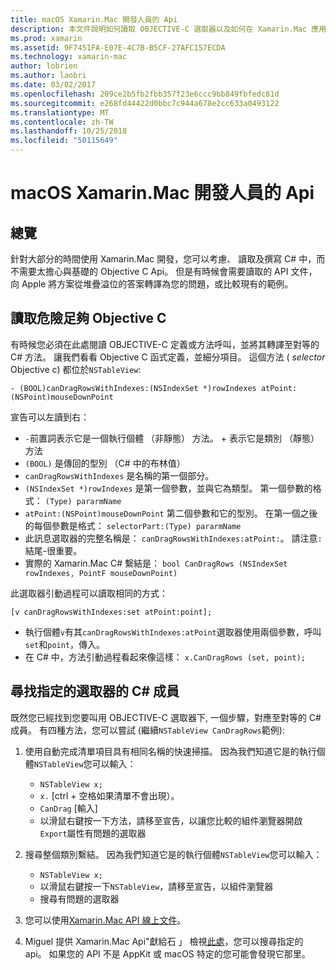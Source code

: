 ```yaml
---
title: macOS Xamarin.Mac 開發人員的 Api
description: 本文件說明如何讀取 OBJECTIVE-C 選取器以及如何在 Xamarin.Mac 應用程式中尋找對應的 C# 方法。
ms.prod: xamarin
ms.assetid: 9F7451FA-E07E-4C7B-B5CF-27AFC157ECDA
ms.technology: xamarin-mac
author: lobrien
ms.author: laobri
ms.date: 03/02/2017
ms.openlocfilehash: 209ce2b5fb2fbb357f23e6ccc9bb849fbfedc81d
ms.sourcegitcommit: e268fd44422d0bbc7c944a678e2cc633a0493122
ms.translationtype: MT
ms.contentlocale: zh-TW
ms.lasthandoff: 10/25/2018
ms.locfileid: "50115649"
---
```

# <a name="macos-apis-for-xamarinmac-developers"></a>macOS Xamarin.Mac 開發人員的 Api

## <a name="overview"></a>總覽

針對大部分的時間使用 Xamarin.Mac 開發，您可以考慮、 讀取及撰寫 C# 中，而不需要太擔心與基礎的 Objective C Api。 但是有時候會需要讀取的 API 文件，向 Apple 將方案從堆疊溢位的答案轉譯為您的問題，或比較現有的範例。

## <a name="reading-enough-objective-c-to-be-dangerous"></a>讀取危險足夠 Objective C

有時候您必須在此處閱讀 OBJECTIVE-C 定義或方法呼叫，並將其轉譯至對等的 C# 方法。 讓我們看看 Objective C 函式定義，並細分項目。 這個方法 ( *selector* Objective c) 都位於`NSTableView`:

```objc
- (BOOL)canDragRowsWithIndexes:(NSIndexSet *)rowIndexes atPoint:(NSPoint)mouseDownPoint
```

宣告可以左讀到右：

- `-`前置詞表示它是一個執行個體 （非靜態） 方法。 + 表示它是類別 （靜態） 方法
- `(BOOL)` 是傳回的型別 （C# 中的布林值）
- `canDragRowsWithIndexes` 是名稱的第一個部分。
- `(NSIndexSet *)rowIndexes` 是第一個參數，並與它為類型。 第一個參數的格式： `(Type) pararmName`
- `atPoint:(NSPoint)mouseDownPoint` 第二個參數和它的型別。 在第一個之後的每個參數是格式： `selectorPart:(Type) pararmName`
- 此訊息選取器的完整名稱是： `canDragRowsWithIndexes:atPoint:`。 請注意`:`結尾-很重要。
- 實際的 Xamarin.Mac C# 繫結是： `bool CanDragRows (NSIndexSet rowIndexes, PointF mouseDownPoint)`

此選取器引動過程可以讀取相同的方式：

```objc
[v canDragRowsWithIndexes:set atPoint:point];
```

- 執行個體`v`有其`canDragRowsWithIndexes:atPoint`選取器使用兩個參數，呼叫`set`和`point`，傳入。
- 在 C# 中，方法引動過程看起來像這樣： `x.CanDragRows (set, point);`

<a name="finding_selector" />

## <a name="finding-the-c-member-for-a-given-selector"></a>尋找指定的選取器的 C# 成員

既然您已經找到您要叫用 OBJECTIVE-C 選取器下, 一個步驟，對應至對等的 C# 成員。 有四種方法，您可以嘗試 (繼續`NSTableView CanDragRows`範例):

1. 使用自動完成清單項目具有相同名稱的快速掃描。 因為我們知道它是的執行個體`NSTableView`您可以輸入：

    - `NSTableView x;`
    - `x.` [ctrl + 空格如果清單不會出現）。
    - `CanDrag` [輸入]
    - 以滑鼠右鍵按一下方法，請移至宣告，以讓您比較的組件瀏覽器開啟`Export`屬性有問題的選取器

2. 搜尋整個類別繫結。 因為我們知道它是的執行個體`NSTableView`您可以輸入：

    - `NSTableView x;`
    - 以滑鼠右鍵按一下`NSTableView`，請移至宣告，以組件瀏覽器
    - 搜尋有問題的選取器

3. 您可以使用[Xamarin.Mac API 線上文件](https://docs.microsoft.com/dotnet/api/?view=xamarinmac-3.0)。

4. Miguel 提供 Xamarin.Mac Api"獻給石 」 檢視[此處](http://tirania.org/tmp/rosetta.html)，您可以搜尋指定的 api。 如果您的 API 不是 AppKit 或 macOS 特定的您可能會發現它那里。

<!--
Note: In some cases, the assembly browser can hit a bug where it will open but not jump to the right definition. Keep that tab open, switch back to your source code and try again.
Note: The assembly browser tricks currently only works with Xamarin.Mac Classic. This will be fixed in a future version.
-->
